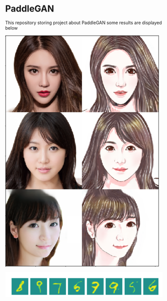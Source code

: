 # PaddleGAN
This repository storing project about PaddleGAN
some results are displayed below

![cartoon](https://github.com/thunderstudying/PaddleGAN/blob/master/pics/cartoon.png)

![number generation](https://github.com/thunderstudying/PaddleGAN/blob/master/pics/%E6%95%B0%E5%AD%97%E7%94%9F%E6%88%90.png)
